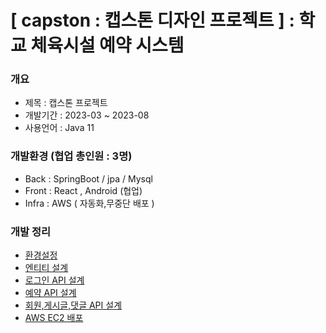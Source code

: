 # [ capston : 캡스톤 디자인 프로젝트 ] : 학교 체육시설 예약 시스템  

### 개요
 - 제목 : 캡스톤 프로젝트   
 - 개발기간 : 2023-03 ~ 2023-08 
 - 사용언어 : Java 11    

### 개발환경 (협업 총인원 : 3명)   
 - Back : SpringBoot / jpa / Mysql    
 - Front : React , Android (협업)   
 - Infra : AWS ( 자동화,무중단 배포 ) 

### 개발 정리
* [환경설정](https://github.com/Jorados/capston/blob/master/%EC%A0%95%EB%A6%AC/%ED%99%98%EA%B2%BD%EC%84%A4%EC%A0%95.md)
* [엔티티 설계](https://github.com/Jorados/capston/blob/master/%EC%A0%95%EB%A6%AC/%EB%8F%84%EB%A9%94%EC%9D%B8%EC%84%A4%EA%B3%84.md)       
* [로그인 API 설계](https://github.com/Jorados/capston/blob/master/%EC%A0%95%EB%A6%AC/%EB%A1%9C%EA%B7%B8%EC%9D%B8%20API.md)     
* [예약 API 설계](https://github.com/Jorados/capston/blob/master/%EC%A0%95%EB%A6%AC/%EC%98%88%EC%95%BD%20API.md)
* [회원,게시글,댓글 API 설계]( https://github.com/Jorados/capston/blob/master/%EC%A0%95%EB%A6%AC/%ED%9A%8C%EC%9B%90%2C%EA%B2%8C%EC%8B%9C%EA%B8%80%2C%EB%8C%93%EA%B8%80%20API.md)      
* [AWS EC2 배포]( https://github.com/Jorados/capston/blob/master/%EC%A0%95%EB%A6%AC/AWS%20EC2%20%EB%B0%B0%ED%8F%AC.md)          
     
      
